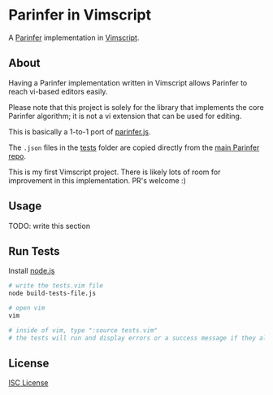 # Parinfer in Vimscript

A [Parinfer] implementation in [Vimscript].

## About

Having a Parinfer implementation written in Vimscript allows Parinfer to reach
vi-based editors easily.

Please note that this project is solely for the library that implements the core
Parinfer algorithm; it is not a vi extension that can be used for editing.

This is basically a 1-to-1 port of [parinfer.js].

The `.json` files in the [tests] folder are copied directly from the [main
Parinfer repo].

This is my first Vimscript project. There is likely lots of room for improvement
in this implementation. PR's welcome :)

## Usage

TODO: write this section

## Run Tests

Install [node.js]

```sh
# write the tests.vim file
node build-tests-file.js

# open vim
vim

# inside of vim, type ":source tests.vim"
# the tests will run and display errors or a success message if they all pass
```

## License

[ISC License]

[Parinfer]:https://shaunlebron.github.io/parinfer/
[Vimscript]:https://en.wikipedia.org/wiki/Vim_(text_editor)#Vim_script
[parinfer.js]:https://github.com/shaunlebron/parinfer/blob/master/lib/parinfer.js
[tests]:tests/
[main Parinfer repo]:https://github.com/shaunlebron/parinfer/tree/master/lib/test/cases
[parinfer.js API]:https://github.com/shaunlebron/parinfer/tree/master/lib#api
[node.js]:https://nodejs.org
[ISC License]:LICENSE.md

